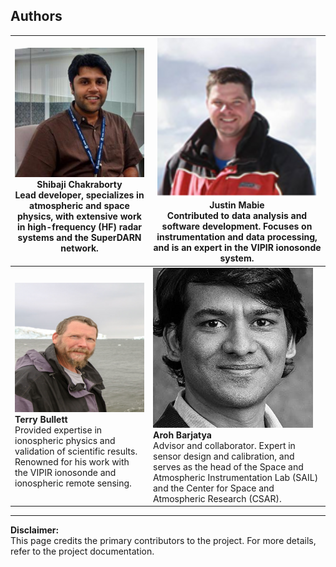 ## Authors

| ![Shibaji Chakraborty](../figures/Chakraborty.png)<br>**Shibaji Chakraborty**<br>Lead developer, specializes in atmospheric and space physics, with extensive work in high-frequency (HF) radar systems and the SuperDARN network. | ![Justin Mabie](../figures/Mabie.png)<br>**Justin Mabie**<br>Contributed to data analysis and software development. Focuses on instrumentation and data processing, and is an expert in the VIPIR ionosonde system. |
|---|---|
| ![Terry Bullett](../figures/Bullett.png)<br>**Terry Bullett**<br>Provided expertise in ionospheric physics and validation of scientific results. Renowned for his work with the VIPIR ionosonde and ionospheric remote sensing. | ![Aroh Barjatya](../figures/Barjatya.png)<br>**Aroh Barjatya**<br>Advisor and collaborator. Expert in sensor design and calibration, and serves as the head of the Space and Atmospheric Instrumentation Lab (SAIL) and the Center for Space and Atmospheric Research (CSAR). |

---

**Disclaimer:**  
This page credits the primary contributors to the project. For more details, refer to the project documentation.
